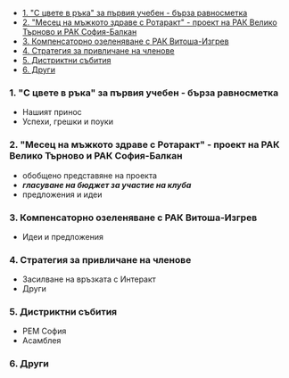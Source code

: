 - [1. "С цвете в ръка" за първия учебен - бърза равносметка](#1-с-цвете-в-ръка-за-първия-учебен---бърза-равносметка)
- [2. "Месец на мъжкото здраве с Ротаракт" - проект на РАК Велико Търново и РАК София-Балкан](#2-месец-на-мъжкото-здраве-с-ротаракт---проект-на-рак-велико-търново-и-рак-софия-балкан)
- [3. Компенсаторно озеленяване с РАК Витоша-Изгрев](#3-компенсаторно-озеленяване-с-рак-витоша-изгрев)
- [4. Стратегия за привличане на членове](#4-стратегия-за-привличане-на-членове)
- [5. Дистриктни събития](#5-дистриктни-събития)
- [6. Други](#6-други)

### 1. "С цвете в ръка" за първия учебен - бърза равносметка

- Нашият принос
- Успехи, грешки и поуки

### 2. "Месец на мъжкото здраве с Ротаракт" - проект на РАК Велико Търново и РАК София-Балкан

- обобщено представяне на проекта
- _**гласуване на бюджет за участие на клуба**_
- предложения и идеи

### 3. Компенсаторно озеленяване с РАК Витоша-Изгрев

- Идеи и предложения

### 4. Стратегия за привличане на членове

- Засилване на връзката с Интеракт
- Други

### 5. Дистриктни събития

- РЕМ София
- Асамблея

### 6. Други
